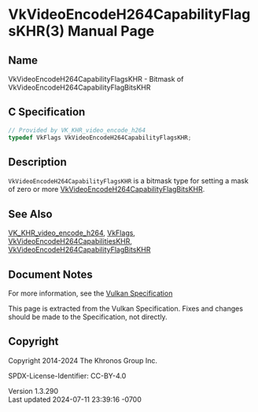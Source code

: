 # VkVideoEncodeH264CapabilityFlagsKHR(3) Manual Page

## Name

VkVideoEncodeH264CapabilityFlagsKHR - Bitmask of
VkVideoEncodeH264CapabilityFlagBitsKHR



## <a href="#_c_specification" class="anchor"></a>C Specification

``` c
// Provided by VK_KHR_video_encode_h264
typedef VkFlags VkVideoEncodeH264CapabilityFlagsKHR;
```

## <a href="#_description" class="anchor"></a>Description

`VkVideoEncodeH264CapabilityFlagsKHR` is a bitmask type for setting a
mask of zero or more
[VkVideoEncodeH264CapabilityFlagBitsKHR](https://registry.khronos.org/vulkan/specs/1.3-extensions/man/html/VkVideoEncodeH264CapabilityFlagBitsKHR.html).

## <a href="#_see_also" class="anchor"></a>See Also

[VK_KHR_video_encode_h264](https://registry.khronos.org/vulkan/specs/1.3-extensions/man/html/VK_KHR_video_encode_h264.html),
[VkFlags](https://registry.khronos.org/vulkan/specs/1.3-extensions/man/html/VkFlags.html),
[VkVideoEncodeH264CapabilitiesKHR](https://registry.khronos.org/vulkan/specs/1.3-extensions/man/html/VkVideoEncodeH264CapabilitiesKHR.html),
[VkVideoEncodeH264CapabilityFlagBitsKHR](https://registry.khronos.org/vulkan/specs/1.3-extensions/man/html/VkVideoEncodeH264CapabilityFlagBitsKHR.html)

## <a href="#_document_notes" class="anchor"></a>Document Notes

For more information, see the <a
href="https://registry.khronos.org/vulkan/specs/1.3-extensions/html/vkspec.html#VkVideoEncodeH264CapabilityFlagsKHR"
target="_blank" rel="noopener">Vulkan Specification</a>

This page is extracted from the Vulkan Specification. Fixes and changes
should be made to the Specification, not directly.

## <a href="#_copyright" class="anchor"></a>Copyright

Copyright 2014-2024 The Khronos Group Inc.

SPDX-License-Identifier: CC-BY-4.0

Version 1.3.290  
Last updated 2024-07-11 23:39:16 -0700
